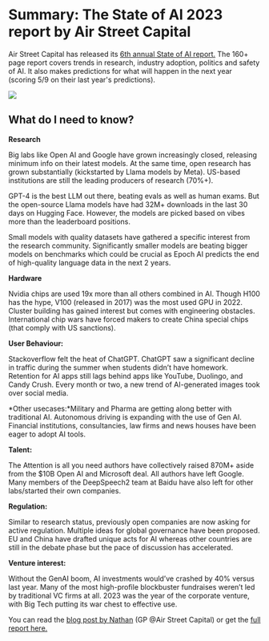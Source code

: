 # Summary: The State of AI 2023 report by Air Street Capital

Air Street Capital has released its [6th annual State of AI report.](https://www.stateof.ai/?utm_source=bensbites\&utm_medium=referral\&utm_campaign=summary-the-state-of-ai-2023-report-by-air-street-capital) The 160+ page report covers trends in research, industry adoption, politics and safety of AI. It also makes predictions for what will happen in the next year (scoring 5/9 on their last year's predictions).

![](https://media.beehiiv.com/cdn-cgi/image/fit=scale-down,format=auto,onerror=redirect,quality=80/uploads/asset/file/e829bcc3-0b8c-455e-bdb5-daadd7ba27de/image.png)

## What do I need to know?

**Research**

Big labs like Open AI and Google have grown increasingly closed, releasing minimum info on their latest models. At the same time, open research has grown substantially (kickstarted by Llama models by Meta). US-based institutions are still the leading producers of research (70%+).

GPT-4 is the best LLM out there, beating evals as well as human exams. But the open-source Llama models have had 32M+ downloads in the last 30 days on Hugging Face. However, the models are picked based on vibes more than the leaderboard positions.

Small models with quality datasets have gathered a specific interest from the research community. Significantly smaller models are beating bigger models on benchmarks which could be crucial as Epoch AI predicts the end of high-quality language data in the next 2 years.

**Hardware**

Nvidia chips are used 19x more than all others combined in AI. Though H100 has the hype, V100 (released in 2017) was the most used GPU in 2022. Cluster building has gained interest but comes with engineering obstacles. International chip wars have forced makers to create China special chips (that comply with US sanctions).

**User Behaviour:**

Stackoverflow felt the heat of ChatGPT. ChatGPT saw a significant decline in traffic during the summer when students didn’t have homework. Retention for AI apps still lags behind apps like YouTube, Duolingo, and Candy Crush. Every month or two, a new trend of AI-generated images took over social media.

\*Other usecases:\*Military and Pharma are getting along better with traditional AI. Autonomous driving is expanding with the use of Gen AI. Financial institutions, consultancies, law firms and news houses have been eager to adopt AI tools.

**Talent:**

The Attention is all you need authors have collectively raised 870M+ aside from the $10B Open AI and Microsoft deal. All authors have left Google. Many members of the DeepSpeech2 team at Baidu have also left for other labs/started their own companies.

**Regulation:**

Similar to research status, previously open companies are now asking for active regulation. Multiple ideas for global governance have been proposed. EU and China have drafted unique acts for AI whereas other countries are still in the debate phase but the pace of discussion has accelerated.

**Venture interest:**

Without the GenAI boom, AI investments would’ve crashed by 40% versus last year. Many of the most high-profile blockbuster fundraises weren’t led by traditional VC firms at all. 2023 was the year of the corporate venture, with Big Tech putting its war chest to effective use.

You can read the [blog post by Nathan](https://nathanbenaich.substack.com/p/welcome-to-the-state-of-ai-report?utm_source=bensbites\&utm_medium=referral\&utm_campaign=summary-the-state-of-ai-2023-report-by-air-street-capital) (GP @Air Street Capital) or get the [full report here.](https://www.stateof.ai/?utm_source=bensbites\&utm_medium=referral\&utm_campaign=summary-the-state-of-ai-2023-report-by-air-street-capital)

